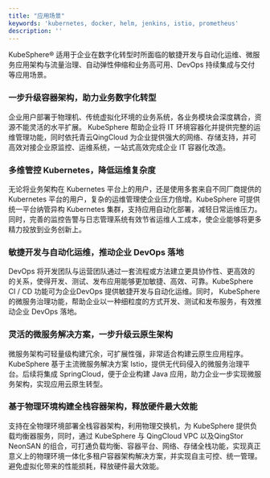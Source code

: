 ```yaml
---
title: "应用场景"
keywords: 'kubernetes, docker, helm, jenkins, istio, prometheus'
description: ''
---
```


KubeSphere®️ 适用于企业在数字化转型时所面临的敏捷开发与自动化运维、微服务应用架构与流量治理、自动弹性伸缩和业务高可用、DevOps 持续集成与交付等应用场景。

### 一步升级容器架构，助力业务数字化转型

企业用户部署于物理机、传统虚拟化环境的业务系统，各业务模块会深度耦合，资源不能灵活的水平扩展。 KubeSphere 帮助企业将 IT 环境容器化并提供完整的运维管理功能，同时依托青云QingCloud 为企业提供强大的网络、存储支持，并可高效对接企业原监控、运维系统，一站式高效完成企业 IT 容器化改造。

### 多维管控 Kubernetes，降低运维复杂度

无论将业务架构在 Kubernetes 平台上的用户，还是使用多套来自不同厂商提供的 Kubernetes 平台的用户，复杂的运维管理使企业压力倍增。KubeSphere 可提供统一平台纳管异构 Kubernetes 集群，支持应用自动化部署，减轻日常运维压力。同时，完善的监控告警与日志管理系统有效节省运维人工成本，使企业能够将更多精力投放到业务创新上。

### 敏捷开发与自动化运维，推动企业 DevOps 落地

DevOps 将开发团队与运营团队通过一套流程或方法建立更具协作性、更高效的的关系，使得开发、测试、发布应用能够更加敏捷、高效、可靠。KubeSphere CI / CD 功能可为企业DevOps 提供敏捷开发与自动化运维。同时， KubeSphere 的微服务治理功能，帮助企业以一种细粒度的方式开发、测试和发布服务，有效推动企业 DevOps 落地。

### 灵活的微服务解决方案，一步升级云原生架构

微服务架构可轻量级构建冗余，可扩展性强，非常适合构建云原生应用程序。KubeSphere 基于主流微服务解决方案 Istio，提供无代码侵入的微服务治理平台。后续将集成 SpringCloud，便于企业构建 Java 应用，助力企业一步实现微服务架构，实现应用云原生转型。

### 基于物理环境构建全栈容器架构，释放硬件最大效能

支持在全物理环境部署全栈容器架构，利用物理交换机，为 KubeSphere 提供负载均衡器服务，同时，通过 KubeSphere 与 QingCloud VPC 以及QingStor NeonSAN 的组合，可打通负载均衡、容器平台、网络、存储全栈功能，实现真正意义上的物理环境一体化多租户容器架构解决方案，并实现自主可控、统一管理。避免虚拟化带来的性能损耗，释放硬件最大效能。


